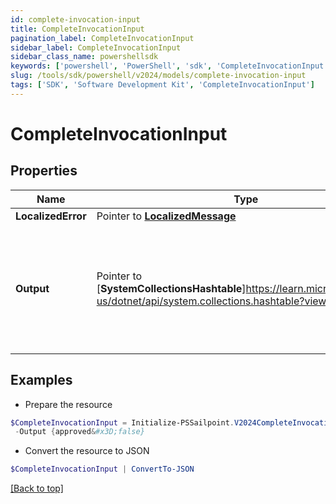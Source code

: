 ```yaml
---
id: complete-invocation-input
title: CompleteInvocationInput
pagination_label: CompleteInvocationInput
sidebar_label: CompleteInvocationInput
sidebar_class_name: powershellsdk
keywords: ['powershell', 'PowerShell', 'sdk', 'CompleteInvocationInput'] 
slug: /tools/sdk/powershell/v2024/models/complete-invocation-input
tags: ['SDK', 'Software Development Kit', 'CompleteInvocationInput']
---
```



# CompleteInvocationInput

## Properties

Name | Type | Description | Notes
------------ | ------------- | ------------- | -------------
**LocalizedError** |  Pointer to [**LocalizedMessage**](localized-message) |  | [optional] 
**Output** |  Pointer to [**SystemCollectionsHashtable**]https://learn.microsoft.com/en-us/dotnet/api/system.collections.hashtable?view=net-9.0 | Trigger output that completed the invocation. Its schema is defined in the trigger definition. | [optional] 

## Examples

- Prepare the resource
```powershell
$CompleteInvocationInput = Initialize-PSSailpoint.V2024CompleteInvocationInput  -LocalizedError null `
 -Output {approved&#x3D;false}
```

- Convert the resource to JSON
```powershell
$CompleteInvocationInput | ConvertTo-JSON
```


[[Back to top]](#) 

